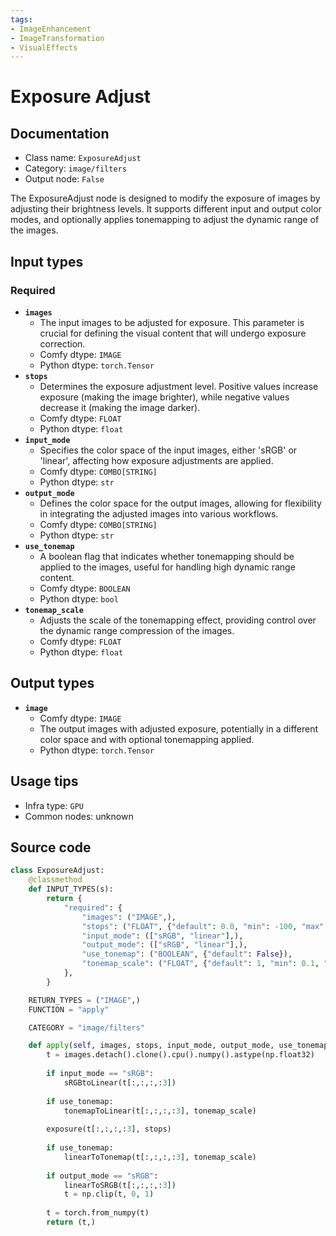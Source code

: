 ```yaml
---
tags:
- ImageEnhancement
- ImageTransformation
- VisualEffects
---
```


# Exposure Adjust
## Documentation
- Class name: `ExposureAdjust`
- Category: `image/filters`
- Output node: `False`

The ExposureAdjust node is designed to modify the exposure of images by adjusting their brightness levels. It supports different input and output color modes, and optionally applies tonemapping to adjust the dynamic range of the images.
## Input types
### Required
- **`images`**
    - The input images to be adjusted for exposure. This parameter is crucial for defining the visual content that will undergo exposure correction.
    - Comfy dtype: `IMAGE`
    - Python dtype: `torch.Tensor`
- **`stops`**
    - Determines the exposure adjustment level. Positive values increase exposure (making the image brighter), while negative values decrease it (making the image darker).
    - Comfy dtype: `FLOAT`
    - Python dtype: `float`
- **`input_mode`**
    - Specifies the color space of the input images, either 'sRGB' or 'linear', affecting how exposure adjustments are applied.
    - Comfy dtype: `COMBO[STRING]`
    - Python dtype: `str`
- **`output_mode`**
    - Defines the color space for the output images, allowing for flexibility in integrating the adjusted images into various workflows.
    - Comfy dtype: `COMBO[STRING]`
    - Python dtype: `str`
- **`use_tonemap`**
    - A boolean flag that indicates whether tonemapping should be applied to the images, useful for handling high dynamic range content.
    - Comfy dtype: `BOOLEAN`
    - Python dtype: `bool`
- **`tonemap_scale`**
    - Adjusts the scale of the tonemapping effect, providing control over the dynamic range compression of the images.
    - Comfy dtype: `FLOAT`
    - Python dtype: `float`
## Output types
- **`image`**
    - Comfy dtype: `IMAGE`
    - The output images with adjusted exposure, potentially in a different color space and with optional tonemapping applied.
    - Python dtype: `torch.Tensor`
## Usage tips
- Infra type: `GPU`
- Common nodes: unknown


## Source code
```python
class ExposureAdjust:
    @classmethod
    def INPUT_TYPES(s):
        return {
            "required": {
                "images": ("IMAGE",),
                "stops": ("FLOAT", {"default": 0.0, "min": -100, "max": 100, "step": 0.01}),
                "input_mode": (["sRGB", "linear"],),
                "output_mode": (["sRGB", "linear"],),
                "use_tonemap": ("BOOLEAN", {"default": False}),
                "tonemap_scale": ("FLOAT", {"default": 1, "min": 0.1, "max": 10, "step": 0.01}),
            },
        }

    RETURN_TYPES = ("IMAGE",)
    FUNCTION = "apply"

    CATEGORY = "image/filters"

    def apply(self, images, stops, input_mode, output_mode, use_tonemap, tonemap_scale):
        t = images.detach().clone().cpu().numpy().astype(np.float32)
        
        if input_mode == "sRGB":
            sRGBtoLinear(t[:,:,:,:3])
        
        if use_tonemap:
            tonemapToLinear(t[:,:,:,:3], tonemap_scale)
        
        exposure(t[:,:,:,:3], stops)
        
        if use_tonemap:
            linearToTonemap(t[:,:,:,:3], tonemap_scale)
        
        if output_mode == "sRGB":
            linearToSRGB(t[:,:,:,:3])
            t = np.clip(t, 0, 1)
        
        t = torch.from_numpy(t)
        return (t,)

```
